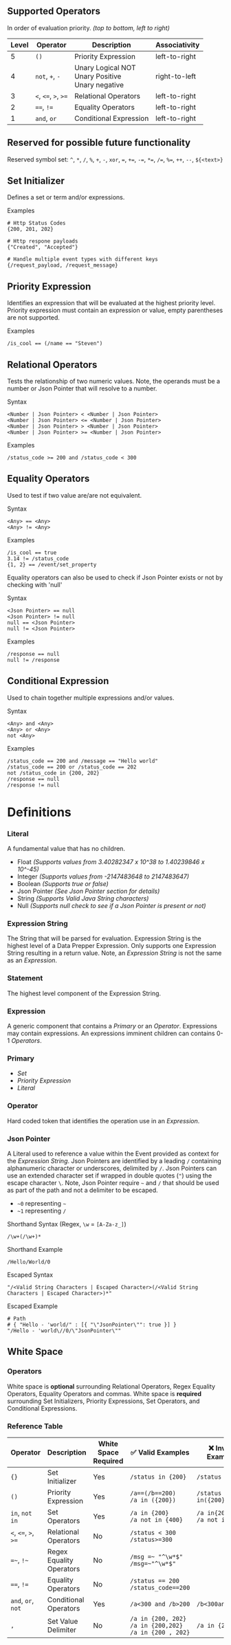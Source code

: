 ## Supported Operators
In order of evaluation priority. _(top to bottom, left to right)_

| Level | Operator             | Description                                           | Associativity |
|-------|----------------------|-------------------------------------------------------|---------------|
| 5     | `()`                 | Priority Expression                                   | left-to-right |
| 4     | `not`, `+`, `-`      | Unary Logical NOT<br>Unary Positive<br>Unary negative | right-to-left |
| 3     | `<`, `<=`, `>`, `>=` | Relational Operators                                  | left-to-right |
| 2     | `==`, `!=`           | Equality Operators                                    | left-to-right |
| 1     | `and`, `or`          | Conditional Expression                                | left-to-right |

## Reserved for possible future functionality
Reserved symbol set: `^`, `*`, `/`, `%`, `+`, `-`, `xor`, `=`, `+=`, `-=`, `*=`, `/=`, `%=`, `++`, `--`, `${<text>}`

## Set Initializer
Defines a set or term and/or expressions.

Examples
```
# Http Status Codes
{200, 201, 202}

# Http respone payloads
{"Created", "Accepted"}

# Handle multiple event types with different keys
{/request_payload, /request_message}
```

## Priority Expression
Identifies an expression that will be evaluated at the highest priority level. Priority expression must contain an
expression or value, empty parentheses are not supported.

Examples
```
/is_cool == (/name == "Steven")
```

## Relational Operators
Tests the relationship of two numeric values. Note, the operands must be a number or Json Pointer that will resolve to a number.

Syntax
```
<Number | Json Pointer> < <Number | Json Pointer>
<Number | Json Pointer> <= <Number | Json Pointer>
<Number | Json Pointer> > <Number | Json Pointer>
<Number | Json Pointer> >= <Number | Json Pointer>
```

Examples
```
/status_code >= 200 and /status_code < 300
```

## Equality Operators
Used to test if two value are/are not equivalent.

Syntax
```
<Any> == <Any>
<Any> != <Any>
```

Examples
```
/is_cool == true
3.14 != /status_code
{1, 2} == /event/set_property
```
Equality operators can also be used to check if Json Pointer exists or not by checking with 'null'

Syntax
```
<Json Pointer> == null
<Json Pointer> != null
null == <Json Pointer>
null != <Json Pointer>
```

Examples
```
/response == null
null != /response
```

## Conditional Expression
Used to chain together multiple expressions and/or values.

Syntax
```
<Any> and <Any>
<Any> or <Any>
not <Any>
```

Examples
```
/status_code == 200 and /message == "Hello world"
/status_code == 200 or /status_code == 202
not /status_code in {200, 202}
/response == null
/response != null
```

# Definitions
### Literal
A fundamental value that has no children.
- Float _(Supports values from 3.40282347 x 10^38 to 1.40239846 x 10^-45)_
- Integer _(Supports values from -2147483648 to 2147483647)_
- Boolean _(Supports true or false)_
- Json Pointer _(See Json Pointer section for details)_
- String _(Supports Valid Java String characters)_
- Null _(Supports null check to see if a Json Pointer is present or not)_

### Expression String
The String that will be parsed for evaluation. Expression String is the highest level of a Data Prepper Expression. Only supports one
Expression String resulting in a return value. Note, an _Expression String_ is not the same as an _Expression_.

### Statement
The highest level component of the Expression String.

### Expression
A generic component that contains a _Primary_ or an _Operator_. Expressions may contain expressions. An expressions imminent children can 
contains 0-1 _Operators_.

### Primary

- _Set_
- _Priority Expression_
- _Literal_

### Operator
Hard coded token that identifies the operation use in an _Expression_.

### Json Pointer
A Literal used to reference a value within the Event provided as context for the _Expression String_. Json Pointers are identified by a 
leading `/` containing alphanumeric character or underscores, delimited by `/`. Json Pointers can use an extended character set if wrapped 
in double quotes (`"`) using the escape character `\`. Note, Json Pointer require `~` and `/` that should be used as part of the path and 
not a delimiter to be escaped.

- `~0` representing `~`
- `~1` representing `/`

Shorthand Syntax (Regex, `\w` = `[A-Za-z_]`)
```
/\w+(/\w+)*
```

Shorthand Example
```
/Hello/World/0
```

Escaped Syntax
```
"/<Valid String Characters | Escaped Character>(/<Valid String Characters | Escaped Character>)*"
```

Escaped Example
```
# Path
# { "Hello - 'world/" : [{ "\"JsonPointer\"": true }] }
"/Hello - 'world\//0/\"JsonPointer\""
```

## White Space
### Operators
White space is **optional** surrounding Relational Operators, Regex Equality Operators, Equality Operators and commas.
White space is **required** surrounding Set Initializers, Priority Expressions, Set Operators, and Conditional Expressions.

### Reference Table

| Operator             | Description              | White Space Required | ✅ Valid Examples                                               | ❌ Invalid Examples                    |
|----------------------|--------------------------|----------------------|----------------------------------------------------------------|---------------------------------------|
| `{}`                 | Set Initializer          | Yes                  | `/status in {200}`                                             | `/status in{200}`                     |
| `()`                 | Priority Expression      | Yes                  | `/a==(/b==200)`<br>`/a in ({200})`                             | `/status in({200})`                   |
| `in`, `not in`       | Set Operators            | Yes                  | `/a in {200}`<br>`/a not in {400}`                             | `/a in{200, 202}`<br>`/a not in{400}` |
| `<`, `<=`, `>`, `>=` | Relational Operators     | No                   | `/status < 300`<br>`/status>=300`                              |                                       |
| `=~`, `!~`           | Regex Equality Operators | No                   | `/msg =~ "^\w*$"`<br>`/msg=~"^\w*$"`                           |                                       |
| `==`, `!=`           | Equality Operators       | No                   | `/status == 200`<br>`/status_code==200`                        |                                       |
| `and`, `or`, `not`   | Conditional Operators    | Yes                  | `/a<300 and /b>200`                                            | `/b<300and/b>200`                     |
| `,`                  | Set Value Delimiter      | No                   | `/a in {200, 202}`<br>`/a in {200,202}`<br>`/a in {200 , 202}` | `/a in {200,}`                        |
